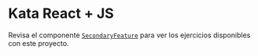 # Kata React + JS

Revisa el componente [`SecondaryFeature`](./src/SecondaryFeature.jsx) para ver
los ejercicios disponibles con este proyecto.
